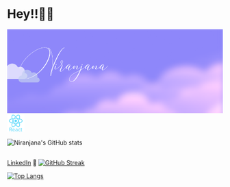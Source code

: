 # Hey!!👋🏾
![image](https://github.com/Niranjana123-art/Niranjana/blob/main/Niranjana.png)
<a href="https://reactjs.org/" target="_blank"> <img src="https://raw.githubusercontent.com/devicons/devicon/master/icons/react/react-original-wordmark.svg" alt="react" width="40" height="40"/> </a> 

![Niranjana's GitHub stats](https://github-readme-stats.vercel.app/api?username=Niranjana123-art&show_icons=true&theme=react)
##
<a href="https://www.linkedin.com/in/monicampowell/">LinkedIn</a> 💼
[![GitHub Streak](https://github-readme-streak-stats.herokuapp.com?user=Niranjana123-art)](https://git.io/streak-stats)

[![Top Langs](https://github-readme-stats.vercel.app/api/top-langs/?username=Niranjana123-art&layout=compact)](https://github.com/Niranjana123-art/github-readme-stats)


